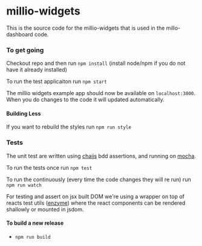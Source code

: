 # millio-widgets

This is the source code for the millio-widgets that is used in the millo-dashboard code.

### To get going
Checkout repo and then run ```npm install``` (install node/npm if you do not have it already installed)

To run the test applicaiton run  ```npm start```

The millio widgets example app should now be available on ```localhost:3000```.
When you do changes to the code it will updated automatically.

#### Building Less
If you want to rebuild the styles run ```npm run style```

### Tests
The unit test are written using [chaijs](http://chaijs.com/api/bdd/) bdd assertions, and running on [mocha](https://mochajs.org/).

To run the tests once run ```npm test```

To run the continuously (every time the code changes they will re run) run ```npm run watch```

For testing and assert on jsx built DOM we're using a wrapper on top of reacts test utils ([enzyme](http://airbnb.io/enzyme/)) where the react components can be rendered shallowly or mounted in jsdom.

#### To build a new release
*  ```npm run build```
